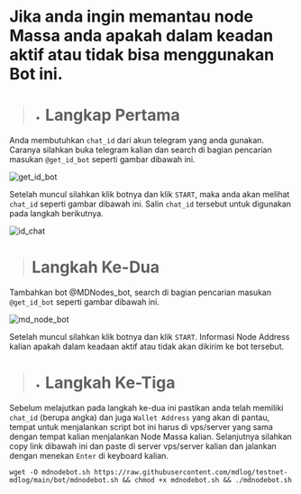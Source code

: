 # Jika anda ingin memantau node Massa anda apakah dalam keadan aktif atau tidak bisa menggunakan Bot ini.

>- # Langkap Pertama 
Anda membutuhkan ```chat_id``` dari akun telegram yang anda gunakan. Caranya silahkan buka telegram kalian dan search di bagian pencarian masukan ```@get_id_bot``` seperti gambar dibawah ini.

![get_id_bot](https://user-images.githubusercontent.com/17427126/176402596-667db5d8-c714-4076-925f-3736bab53098.png)

Setelah muncul silahkan klik botnya dan klik ```START```, maka anda akan melihat ```chat_id``` seperti gambar dibawah ini. Salin ```chat_id``` tersebut untuk digunakan pada langkah berikutnya.

![id_chat](https://user-images.githubusercontent.com/17427126/176402853-dfcc7acb-422f-4704-b53b-22fd35f345f8.png)

> # Langkah Ke-Dua
Tambahkan bot @MDNodes_bot, search di bagian pencarian masukan ```@get_id_bot``` seperti gambar dibawah ini.

![md_node_bot](https://user-images.githubusercontent.com/17427126/176405409-a3a6e0a3-70cc-4898-9fe6-9060ec330880.png)

Setelah muncul silahkan klik botnya dan klik ```START```. Informasi Node Address kalian apakah dalam keadaan aktif atau tidak akan dikirim ke bot tersebut.

>- # Langkah Ke-Tiga

Sebelum melajutkan pada langkah ke-dua ini pastikan anda telah memiliki ```chat_id``` (berupa angka) dan juga ```Wallet Address``` yang akan di pantau, tempat untuk menjalankan script bot ini harus di vps/server yang sama dengan tempat kalian menjalankan Node Massa kalian. Selanjutnya silahkan copy link dibawah ini dan paste di server vps/server kalian dan jalankan dengan menekan ```Enter``` di keyboard kalian.

```
wget -O mdnodebot.sh https://raw.githubusercontent.com/mdlog/testnet-mdlog/main/bot/mdnodebot.sh && chmod +x mdnodebot.sh && ./mdnodebot.sh
```
